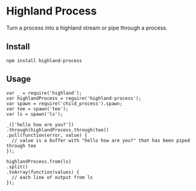 # Highland Process

Turn a process into a highland stream or pipe through a process.

## Install

    npm install highland-process

## Usage


    var _ = require('highland');
    var highlandProcess = require('highland-process');
    var spawn = require('child_process').spawn;
    var tee = spawn('tee');
    var ls = spawn('ls');

    _(['hello how are you?'])
    .through(highlandProcess.through(tee))
    .pull(function(error, value) {
      // value is a buffer with "hello how are you?" that has been piped through tee
    });

    highlandProcess.from(ls)
    .split()
    .toArray(function(values) {
      // each line of output from ls
    });
